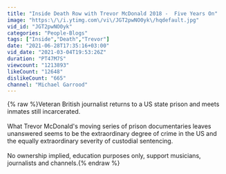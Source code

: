 ```yaml
---
title: "Inside Death Row with Trevor McDonald 2018 -  Five Years On"
image: "https:\/\/i.ytimg.com\/vi\/JGT2pwNO0yk\/hqdefault.jpg"
vid_id: "JGT2pwNO0yk"
categories: "People-Blogs"
tags: ["Inside","Death","Trevor"]
date: "2021-06-28T17:35:16+03:00"
vid_date: "2021-03-04T19:53:26Z"
duration: "PT47M7S"
viewcount: "1213893"
likeCount: "12648"
dislikeCount: "665"
channel: "Michael Garrood"
---
```

{% raw %}Veteran British journalist returns to a US state prison and meets inmates still incarcerated.<br /><br />What Trevor McDonald's moving series of prison documentaries leaves unanswered seems to be the extraordinary degree of crime in the US and the equally extraordinary severity of custodial sentencing.<br /><br />No ownership implied, education purposes only, support musicians, journalists and channels.{% endraw %}
